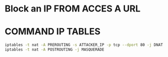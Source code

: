 # Block an IP FROM ACCES A URL

# COMMAND IP TABLES

```bash
iptables -t nat -A PREROUTING -s ATTACKER_IP -p tcp --dport 80 -j DNAT --to-destination your-server-ip:80
iptables -t nat -A POSTROUTING -j MASQUERADE
```